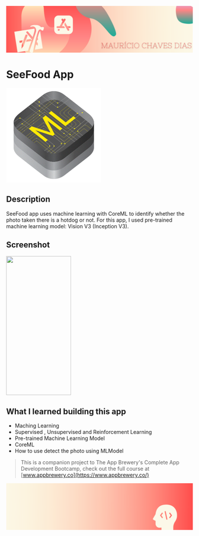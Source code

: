 
![Begin Banner](Documentation/readme-begin-banner-mau.png)

#  SeeFood App
 
 <img src= Documentation/CoreML.png  height="256" width="256">

## Description

SeeFood app uses machine learning with CoreML to identify whether the photo taken there is a hotdog or not. For this app, I used pre-trained machine learning model: Vision V3 (Inception V3). 


## Screenshot

<img src= Documentation/Screenshot1.gif  height="375" width="175">



## What I learned building this app
* Maching Learning
* Supervised , Unsupervised  and Reinforcement Learning
* Pre-trained Machine Learning Model
* CoreML
* How to use detect the photo using MLModel






>This is a companion project to The App Brewery's Complete App Development Bootcamp, check out the full course at [www.appbrewery.co](https://www.appbrewery.co/)

![End Banner](Documentation/readme-end-banner-mau.png)
